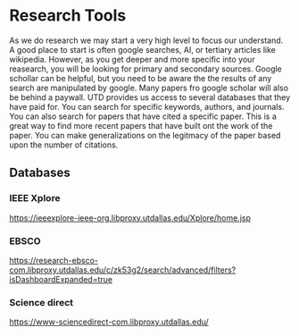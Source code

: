 # Research Tools

As we do research we may start a very high level to focus our understand. A good place to start is often google searches, AI, or tertiary articles like wikipedia. However, as you get deeper and more specific into your reasearch, you will be looking for primary and secondary sources. Google schollar can be helpful, but you need to be aware the the results of any search are manipulated by google. Many papers fro google scholar will also be behind a paywall. UTD provides us access to several databases that they have paid for. You can search for specific keywords, authors, and journals. You can also search for papers that have cited a specific paper. This is a great way to find more recent papers that have built ont the work of the paper. You can make generalizations on the legitmacy of the paper based upon the number of citations.

## Databases

### IEEE Xplore
https://ieeexplore-ieee-org.libproxy.utdallas.edu/Xplore/home.jsp

### EBSCO
https://research-ebsco-com.libproxy.utdallas.edu/c/zk53g2/search/advanced/filters?isDashboardExpanded=true

### Science direct
https://www-sciencedirect-com.libproxy.utdallas.edu/







